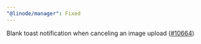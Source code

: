 ```yaml
---
"@linode/manager": Fixed
---
```


Blank toast notification when canceling an image upload ([#10664](https://github.com/linode/manager/pull/10664))
